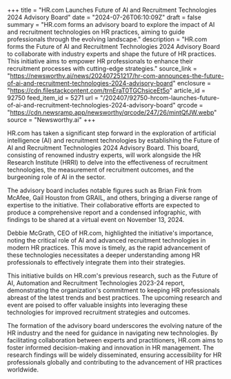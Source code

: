 +++
title = "HR.com Launches Future of AI and Recruitment Technologies 2024 Advisory Board"
date = "2024-07-26T06:10:09Z"
draft = false
summary = "HR.com forms an advisory board to explore the impact of AI and recruitment technologies on HR practices, aiming to guide professionals through the evolving landscape."
description = "HR.com forms the Future of AI and Recruitment Technologies 2024 Advisory Board to collaborate with industry experts and shape the future of HR practices. This initiative aims to empower HR professionals to enhance their recruitment processes with cutting-edge strategies."
source_link = "https://newsworthy.ai/news/202407251217/hr-com-announces-the-future-of-ai-and-recruitment-technologies-2024-advisory-board"
enclosure = "https://cdn.filestackcontent.com/trnEraT0TGChsiceEt5o"
article_id = 92750
feed_item_id = 5271
url = "/202407/92750-hrcom-launches-future-of-ai-and-recruitment-technologies-2024-advisory-board"
qrcode = "https://cdn.newsramp.app/newsworthy/qrcode/247/26/mintQfJW.webp"
source = "Newsworthy.ai"
+++

<p>HR.com has taken a significant step forward in the exploration of artificial intelligence (AI) and recruitment technologies by establishing the Future of AI and Recruitment Technologies 2024 Advisory Board. This board, consisting of renowned industry experts, will work alongside the HR Research Institute (HRRI) to delve into the effectiveness of recruitment technologies, the measurement of recruitment outcomes, and the burgeoning role of AI in the sector.</p><p>The advisory board includes notable figures such as Brian Fink from McAfee, Gail Houston from GRAIL, and others, bringing a diverse range of expertise to the initiative. Their collaborative efforts are expected to produce a comprehensive report and a condensed infographic, with findings to be shared at a virtual event on November 13, 2024.</p><p>Debbie McGrath, CEO of HR.com, highlighted the initiative's importance, noting the critical role of AI and advanced recruitment technologies in modern HR practices. This move is timely, as the rapid advancement of these technologies necessitates a deeper understanding among HR professionals to effectively integrate them into their strategies.</p><p>This initiative builds on HR.com's previous research, such as the Future of AI, Automation and Recruitment Technologies 2023-24 report, demonstrating the organization's commitment to keeping HR professionals abreast of the latest trends and best practices. The upcoming research and event are poised to offer valuable insights into leveraging these technologies for improved recruitment strategies and outcomes.</p><p>The formation of the advisory board underscores the evolving nature of the HR industry and the need for guidance in navigating new technologies. By facilitating collaboration between experts and practitioners, HR.com aims to foster informed decision-making and innovation in HR management. The research findings will be widely disseminated, ensuring accessibility for HR professionals globally and contributing to the advancement of HR practices worldwide.</p>